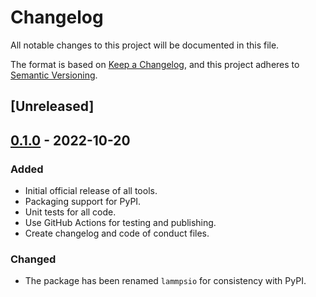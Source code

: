 # Changelog

All notable changes to this project will be documented in this file.

The format is based on [Keep a Changelog](https://keepachangelog.com/en/1.0.0/),
and this project adheres to [Semantic Versioning](https://semver.org/spec/v2.0.0.html).

## [Unreleased]

## [0.1.0] - 2022-10-20
### Added
- Initial official release of all tools.
- Packaging support for PyPI.
- Unit tests for all code.
- Use GitHub Actions for testing and publishing.
- Create changelog and code of conduct files.

### Changed
- The package has been renamed `lammpsio` for consistency with PyPI.

[0.1.0]: https://github.com/mphowardlab/lammpsio/releases/tag/v0.1.0